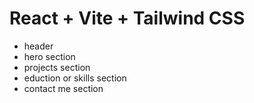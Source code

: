# React + Vite + Tailwind CSS
- header 
- hero section
- projects section 
- eduction or skills section 
- contact me section 